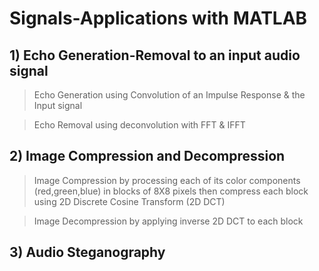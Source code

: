 # Signals-Applications with MATLAB
## 1) Echo Generation-Removal to an input audio signal
> Echo Generation using Convolution of an Impulse Response & the Input signal

> Echo Removal using deconvolution with FFT & IFFT 

## 2) Image Compression and Decompression 
> Image Compression by processing each of its color components (red,green,blue) in blocks of 8X8 pixels
  then compress each block using 2D Discrete Cosine Transform (2D DCT)
  
> Image Decompression by applying inverse 2D DCT to each block

## 3) Audio Steganography
